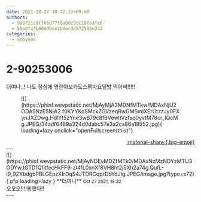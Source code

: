 ```yaml
---
date: 2021-10-27 18:32:13+09:00
authors:
  - 9a8721c8ff66d77f8a0029dc18feafc6
  - 56bdfafb606d9ce1b4ecdd572595e242
categories:
  - Seoyeon
---
```


# 2-90253006

<div class="post-container" markdown="1">
<div class="content-container md-sidebar__scrollwrap" markdown="1">

더여나..! 나도 점심에 명란아보카도스팸마요덮밥 먹어써!!!!!
<figure markdown="1">
![](https://phinf.wevpstatic.net/MjAyMjA3MDNfMTkw/MDAxNjU2ODA5NzE5NjA2.f0KYYKoSMckZGVzeqRwGMSmIXErUtzzJy0FXynJXZDwg.HdlYt5zYne3wB79c8fBVewltVzfsq0yvtM78cr_lQcMg.JPEG/34adf6489a324d0dabc57e3a2ca86a18552.jpg){ loading=lazy onclick="openFullscreen(this)"}
</figure>


</div>
</div>

<div style="text-align: right;" markdown="1">
<a href="https://weverse.io/fromis9/fanpost/2-90253006" style="text-align: right;">:material-share:{.big-emoji}</a>
</div>
---

<div class="comments-container md-sidebar__scrollwrap" markdown="1">
<div class="comment" markdown="1">
<div class='id-container' markdown="1">
![](https://phinf.wevpstatic.net/MjAyNDEyMDZfMTk0/MDAxNzMzNDYzMTU3ODYw.tGTD1QfitfecHkFF9-zI4fL0xnXf8VH8ht2j5Xh2a74g.QufL-i9_92XbdgbPBLGEpzXIrDqS4JTDRCqprDbYdJIg.JPEG/image.jpg?type=s72){ pfp loading=lazy }
**<span class="artist">더여니</span>** <small>Oct 27 2021, 18:32</small><br>
</div>
<div class='comment-body' markdown="1">
오오오!!!!통했다!!
</div>
</div>
</div>
---
